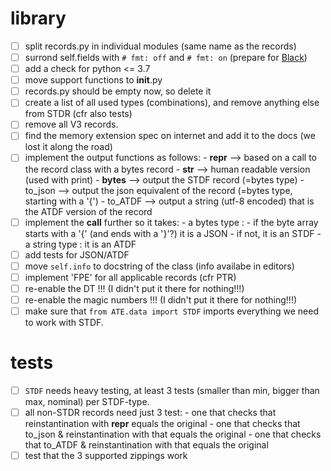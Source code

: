 # library
- [ ] split records.py in individual modules (same name as the records)
- [ ] surrond self.fields with `# fmt: off` and `# fmt: on` (prepare for [Black](https://github.com/psf/black))
- [ ] add a check for python <= 3.7
- [ ] move support functions to __init__.py
- [ ] records.py should be empty now, so delete it
- [ ] create a list of all used types (combinations), and remove anything else from STDR (cfr also tests)
- [ ] remove all V3 records.
- [ ] find the memory extension spec on internet and add it to the docs (we lost it along the road)
- [ ] implement the output functions as follows:
      - __repr__ --> based on a call to the record class with a bytes record
      - __str__ --> human readable version (used with print)
      - __bytes__ --> output the STDF record (=bytes type)
      - to_json --> output the json equivalent of the record (=bytes type, starting with a '{')
      - to_ATDF --> output a string (utf-8 encoded) that is the ATDF version of the record
- [ ] implement the __call__ further so it takes:
      - a bytes type :
        - if the byte array starts with a '{' (and ends with a '}'?) it is a JSON
        - if not, it is an STDF 
      - a string type : it is an ATDF
- [ ] add tests for JSON/ATDF
- [ ] move `self.info` to docstring of the class (info availabe in editors)
- [ ] implement 'FPE' for all applicable records (cfr PTR) 
- [ ] re-enable the DT !!! (I didn't put it there for nothing!!!)
- [ ] re-enable the magic numbers !!! (I didn't put it there for nothing!!!)
- [ ] make sure that `from ATE.data import STDF` imports everything we need to work with STDF.

# tests
- [ ] `STDF` needs heavy testing, at least 3 tests (smaller than min, bigger than max, nominal) per STDF-type.
- [ ] all non-STDR records need just 3 test:
      - one that checks that reinstantination with __repr__ equals the original
      - one that checks that to_json & reinstantination with that equals the original
      - one that checks that to_ATDF & reinstantination with that equals the original
- [ ] test that the 3 supported zippings work 